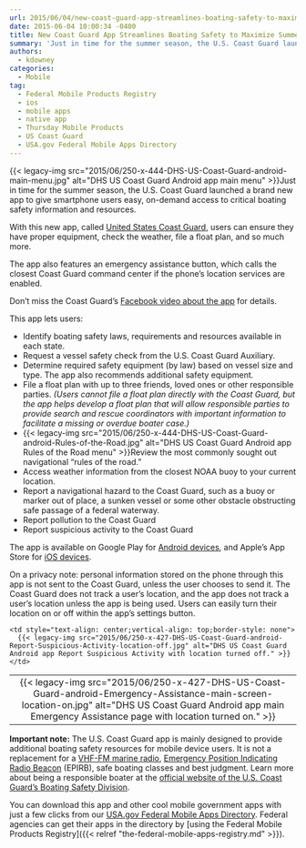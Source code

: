 ```yaml
---
url: 2015/06/04/new-coast-guard-app-streamlines-boating-safety-to-maximize-summer-fun.md
date: 2015-06-04 10:00:34 -0400
title: New Coast Guard App Streamlines Boating Safety to Maximize Summer Fun
summary: 'Just in time for the summer season, the U.S. Coast Guard launched a brand new app to give smartphone users easy, on-demand access to critical boating safety information and resources. With this new app, called United States Coast Guard, users can ensure they have proper'
authors:
  - kdowney
categories:
  - Mobile
tag:
  - Federal Mobile Products Registry
  - ios
  - mobile apps
  - native app
  - Thursday Mobile Products
  - US Coast Guard
  - USA.gov Federal Mobile Apps Directory
---
```


{{< legacy-img src="2015/06/250-x-444-DHS-US-Coast-Guard-android-main-menu.jpg" alt="DHS US Coast Guard Android app main menu" >}}Just in time for the summer season, the U.S. Coast Guard launched a brand new app to give smartphone users easy, on-demand access to critical boating safety information and resources.

With this new app, called [United States Coast Guard](http://www.uscg.mil/mobile/), users can ensure they have proper equipment, check the weather, file a float plan, and so much more.

The app also features an emergency assistance button, which calls the closest Coast Guard command center if the phone’s location services are enabled.

Don’t miss the Coast Guard’s [Facebook video about the app](https://www.facebook.com/UScoastguard/videos/10153333421857679/) for details.

This app lets users:

  * Identify boating safety laws, requirements and resources available in each state.
  * Request a vessel safety check from the U.S. Coast Guard Auxiliary.
  * Determine required safety equipment (by law) based on vessel size and type. The app also recommends additional safety equipment.
  * File a float plan with up to three friends, loved ones or other responsible parties. _(Users cannot file a float plan directly with the Coast Guard, but the app helps develop a float plan that will allow responsible parties to provide search and rescue coordinators with important information to facilitate a missing or overdue boater case.)_
  * {{< legacy-img src="2015/06/250-x-444-DHS-US-Coast-Guard-android-Rules-of-the-Road.jpg" alt="DHS US Coast Guard Android app Rules of the Road menu" >}}Review the most commonly sought out navigational “rules of the road.”
  * Access weather information from the closest NOAA buoy to your current location.
  * Report a navigational hazard to the Coast Guard, such as a buoy or marker out of place, a sunken vessel or some other obstacle obstructing safe passage of a federal waterway.
  * Report pollution to the Coast Guard
  * Report suspicious activity to the Coast Guard

The app is available on Google Play for [Android devices](https://play.google.com/store/apps/details?id=com.coastguard), and Apple’s App Store for [iOS devices](https://itunes.apple.com/app/id989994255).

On a privacy note: personal information stored on the phone through this app is not sent to the Coast Guard, unless the user chooses to send it. The Coast Guard does not track a user&#8217;s location, and the app does not track a user&#8217;s location unless the app is being used. Users can easily turn their location on or off within the app’s settings button.

<table width="100%">
  <tr>
    <td style="text-align: center;vertical-align: top;border-style: none" width="50%">
      {{< legacy-img src="2015/06/250-x-427-DHS-US-Coast-Guard-android-Emergency-Assistance-main-screen-location-on.jpg" alt="DHS US Coast Guard Android app main Emergency Assistance page with location turned on." >}}
    </td>
    
    <td style="text-align: center;vertical-align: top;border-style: none">
      {{< legacy-img src="2015/06/250-x-427-DHS-US-Coast-Guard-android-Report-Suspicious-Activity-location-off.jpg" alt="DHS US Coast Guard Android app Report Suspicious Activity with location turned off." >}}
    </td>
  </tr>
</table>

**Important note:** The U.S. Coast Guard app is mainly designed to provide additional boating safety resources for mobile device users. It is not a replacement for a [VHF-FM marine radio](http://www.navcen.uscg.gov/?pageName=mtBoater), [Emergency Position Indicating Radio Beacon](http://www.epirb.com/) (EPIRB), safe boating classes and best judgment. Learn more about being a responsible boater at the  <a href="http://www.uscgboating.org" target="_blank">official website of the U.S. Coast Guard&#8217;s Boating Safety Division</a>.

You can download this app and other cool mobile government apps with just a few clicks from our [USA.gov Federal Mobile Apps Directory](http://www.usa.gov/mobileapps.shtml). Federal agencies can get their apps in the directory by [using the Federal Mobile Products Registry]({{< relref "the-federal-mobile-apps-registry.md" >}}).